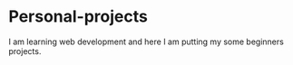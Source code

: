 # Personal-projects
I am learning web development and here I am putting my some beginners projects.

